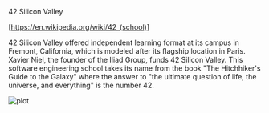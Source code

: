 42 Silicon Valley 

[https://en.wikipedia.org/wiki/42_(school)]

42 Silicon Valley offered independent learning format at its campus in Fremont, California, which is modeled after its flagship location in Paris. 
Xavier Niel, the founder of the Iliad Group, funds 42 Silicon Valley. 
This software engineering school takes its name from the book "The Hitchhiker's Guide to the Galaxy" where the answer to "the ultimate question of life, the universe, and everything" is the number 42.


![plot](IMG_2786.HEIC)